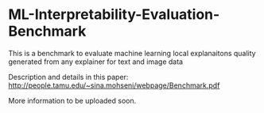 # ML-Interpretability-Evaluation-Benchmark
This is a benchmark to evaluate machine learning local explanaitons quality generated from any explainer for text and image data

Description and details in this paper: http://people.tamu.edu/~sina.mohseni/webpage/Benchmark.pdf

More information to be uploaded soon.
